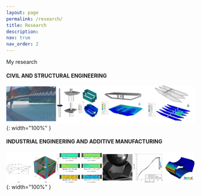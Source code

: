 ```yaml
---
layout: page
permalink: /research/
title: Research
description:
nav: true
nav_order: 2
---
```


My research

#### CIVIL AND STRUCTURAL ENGINEERING
![CIVIL](/assets/img/CIVIL.jpg){: width="100%" }

#### INDUSTRIAL ENGINEERING AND ADDITIVE MANUFACTURING
![INDUSTRIAL](/assets/img/INDUSTRIAL.jpg){: width="100%" }
